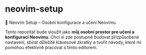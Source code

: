 # neovim-setup

 📝 Neovim Setup – Osobní konfigurace a učení Neovimu

Tento repozitář bude sloužit jako **můj osobní prostor pro učení a konfiguraci Neovimu**. Chci si zde postupně budovat přizpůsobené nastavení, sbírat důležité klávesové zkratky a tvořit návody, které mi pomohou efektivně pracovat s tímto editorem.